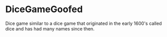 # DiceGameGoofed
Dice game similar to a dice game that originated in the early 1600's called dice and has had many names since then.
